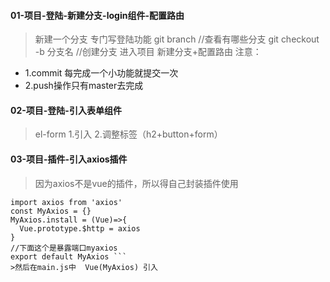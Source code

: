 #### 01-项目-登陆-新建分支-login组件-配置路由
> 新建一个分支 专门写登陆功能
> git branch     //查看有哪些分支
> git checkout -b 分支名    //创建分支
> 进入项目 新建分支+配置路由
> 注意：
- 1.commit 每完成一个小功能就提交一次
- 2.push操作只有master去完成
#### 02-项目-登陆-引入表单组件
> el-form
> 1.引入
> 2.调整标签（h2+button+form）
#### 03-项目-插件-引入axios插件
> 因为axios不是vue的插件，所以得自己封装插件使用
```插件
import axios from 'axios'
const MyAxios = {}
MyAxios.install = (Vue)=>{
  Vue.prototype.$http = axios
}
//下面这个是暴露端口myaxios
export default MyAxios ```
>然后在main.js中  Vue(MyAxios) 引入
